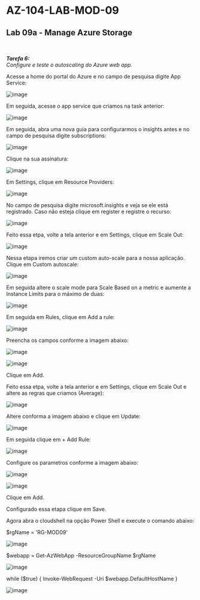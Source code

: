 # AZ-104-LAB-MOD-09

 <h2>Lab 09a - Manage Azure Storage</h2> <br>

 ***Tarefa 6:***  
    *Configure e teste o autoscaling do Azure web app.*

Acesse a home do portal do Azure e no campo de pesquisa digite App Service: 

![image](https://user-images.githubusercontent.com/107069287/196757570-97fbfd5f-274b-4d54-a208-277d2a0f691d.png)

Em seguida, acesse o app service que criamos na task anterior: 

![image](https://user-images.githubusercontent.com/107069287/196757744-79ba4d68-9b74-434d-a6a5-59e98e298b24.png)

Em seguida, abra uma nova guia para configurarmos o insights antes e no campo de pesquisa digite subscriptions: 

![image](https://user-images.githubusercontent.com/107069287/196777598-c3207829-d2f5-4566-9b52-ea4fc7fb544d.png)

Clique na sua assinatura: 

![image](https://user-images.githubusercontent.com/107069287/196777848-37ad22b0-9c6a-45f9-83fd-e8de18ef58e1.png)

Em Settings, clique em Resource Providers: 

![image](https://user-images.githubusercontent.com/107069287/196778035-1391a6f4-c074-44b8-bc5d-72c02758783b.png)

No campo de pesquisa digite microsoft.insights e veja se ele está registrado. Caso não esteja clique em register e registre o recurso: 

![image](https://user-images.githubusercontent.com/107069287/196778384-c79fcefc-fe80-4253-aa42-df8591f9f252.png)

Feito essa etpa, volte a tela anterior e em Settings, clique em Scale Out: 

![image](https://user-images.githubusercontent.com/107069287/196778665-4f125634-629c-41bf-b410-c50b813811d0.png)

Nessa etapa iremos criar um custom auto-scale para a nossa aplicação. Clique em Custom autoscale: 

![image](https://user-images.githubusercontent.com/107069287/196779724-3a6a9b34-8c76-48b0-add4-b513bb5bf307.png)

Em seguida altere o scale mode para Scale Based on a metric e aumente a Instance Limits para o máximo de duas: 

![image](https://user-images.githubusercontent.com/107069287/196780578-83d02577-e7a3-41b4-8a3a-a4808570763b.png)

Em seguida em Rules, clique em Add a rule: 

![image](https://user-images.githubusercontent.com/107069287/196780729-799ad9fe-b6c7-4c26-9da5-9295032a077f.png)

Preencha os campos conforme a imagem abaixo: 

![image](https://user-images.githubusercontent.com/107069287/196781567-cdc9f800-e7bb-414d-a90b-e3b9ae6d1547.png)

![image](https://user-images.githubusercontent.com/107069287/196781649-e2e371cb-3cd2-4281-9cba-8b0500d3b052.png)

Clique em Add. 

Feito essa etpa, volte a tela anterior e em Settings, clique em Scale Out e altere as regras que criamos (Average): 

![image](https://user-images.githubusercontent.com/107069287/196785827-7ecef743-0890-4dba-a9e5-d8890f26ed71.png)

Altere conforma a imagem abaixo e clique em Update: 

![image](https://user-images.githubusercontent.com/107069287/196785955-9a36dcdc-373c-4044-99b9-fa6bb4e74e7d.png)

Em seguida clique em + Add Rule: 

![image](https://user-images.githubusercontent.com/107069287/196788846-e6a81cd0-5f18-435b-8be4-56aaa874e689.png)

Configure os parametros conforme a imagem abaixo: 

![image](https://user-images.githubusercontent.com/107069287/196788916-dfa88276-bd4c-4acf-bc63-0b98eb614bcb.png)

![image](https://user-images.githubusercontent.com/107069287/196789028-5f06575d-d8c5-4c66-8ed2-73aa0d45f310.png)

Clique em Add. 

Configurado essa etapa clique em Save. 

Agora abra o cloudshell na opção Power Shell e execute o comando abaixo: 

$rgName = 'RG-MOD09'

![image](https://user-images.githubusercontent.com/107069287/196782545-2b1662a7-e6ea-4c08-9ab5-7f7bbdb27077.png)

$webapp = Get-AzWebApp -ResourceGroupName $rgName

![image](https://user-images.githubusercontent.com/107069287/196782656-66c56499-80e2-4106-981d-b05b0e8e7e0d.png)

while ($true) { Invoke-WebRequest -Uri $webapp.DefaultHostName }

![image](https://user-images.githubusercontent.com/107069287/196782835-38a4c8c6-da4d-4903-865e-d5f8e4fac7f3.png)

